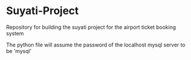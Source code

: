 # Suyati-Project
Repository for building the suyati project for the airport ticket booking system

The python file will assume the password of the localhost mysql server to be 'mysql'
